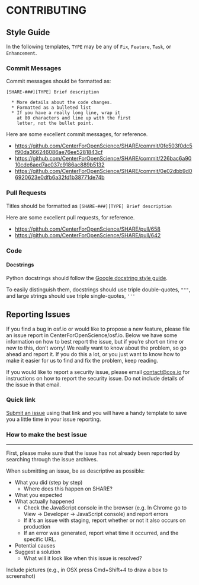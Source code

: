 # CONTRIBUTING

## Style Guide

In the following templates, `TYPE` may be any of `Fix`, `Feature`, `Task`, or `Enhancement`.

### Commit Messages

Commit messages should be formatted as:

```
[SHARE-###][TYPE] Brief description

  * More details about the code changes.
  * Formatted as a bulleted list
  * If you have a really long line, wrap it
    at 80 characters and line up with the first
    letter, not the bullet point.
```

Here are some excellent commit messages, for reference.
* https://github.com/CenterForOpenScience/SHARE/commit/0fe503f0dc5f90da366246086ae76ee5281843cf
* https://github.com/CenterForOpenScience/SHARE/commit/226bac6a9010cde6aed7ac037c9186ac889b5132
* https://github.com/CenterForOpenScience/SHARE/commit/0e02dbb9d06920623e0dfb6a32fd1b38771de74b

### Pull Requests

Titles should be formatted as `[SHARE-###][TYPE] Brief description`

Here are some excellent pull requests, for reference.
* https://github.com/CenterForOpenScience/SHARE/pull/658
* https://github.com/CenterForOpenScience/SHARE/pull/642

### Code

#### Docstrings

Python docstrings should follow the [Google docstring style guide](http://sphinxcontrib-napoleon.readthedocs.io/en/latest/example_google.html).

To easily distinguish them, docstrings should use triple double-quotes, `"""`, and large strings should use triple single-quotes, `'''`

## Reporting Issues

If you find a bug in osf.io or would like to propose a new feature, please file an issue report in CenterForOpenScience/osf.io. Below we have some information on how to best report the issue, but if you’re short on time or new to this, don’t worry! We really want to know about the problem, so go ahead and report it. If you do this a lot, or you just want to know how to make it easier for us to find and fix the problem, keep reading.

If you would like to report a security issue, please email contact@cos.io for instructions on how to report the security issue. Do not include details of the issue in that email.

### Quick link
[Submit an issue](https://github.com/CenterForOpenScience/SHARE/issues/new?body=Steps%0A-------%0A1.%20%0A%0AExpected%0A------------%0A%0AActual%0A--------%0A)
using that link and you will have a handy template to save you a little time in your issue reporting.

### How to make the best issue
--------------------------

First, please make sure that the issue has not already been reported by searching through the issue archives.

When submitting an issue, be as descriptive as possible:
* What you did (step by step)
    * Where does this happen on SHARE?
* What you expected
* What actually happened
    * Check the JavaScript console in the browser (e.g. In Chrome go to View → Developer → JavaScript console) and report errors
    * If it's an issue with staging, report whether or not it also occurs on production
    * If an error was generated, report what time it occurred, and the specific URL.
* Potential causes
* Suggest a solution
    * What will it look like when this issue is resolved?

Include pictures (e.g., in OSX press Cmd+Shift+4 to draw a box to screenshot)


